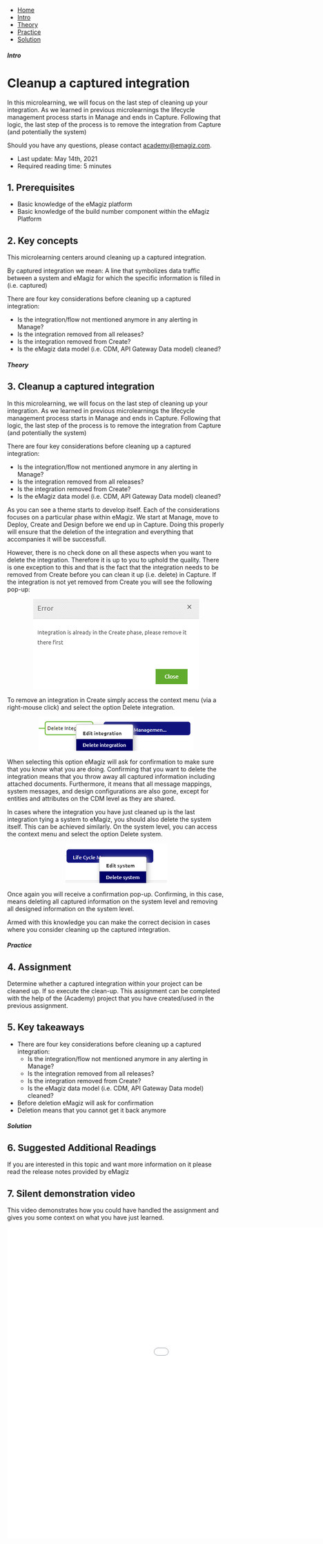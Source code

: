 <div class="ez-academy">
    <div class="ez-academy__body">
        <main class="micro-learning">
        <ul class="doc-nav">
            <li class="doc-nav__item"><a href="../../docs/microlearning/novice-lifecycle-management-index" class="doc-nav__link">Home</a></li>
            <li class="doc-nav__item"><a href="#intro" class="doc-nav__link">Intro</a></li>
            <li class="doc-nav__item"><a href="#theory" class="doc-nav__link">Theory</a></li>
            <li class="doc-nav__item"><a href="#practice" class="doc-nav__link">Practice</a></li>
            <li class="doc-nav__item"><a href="#solution" class="doc-nav__link">Solution</a></li>
        </ul>

<div class="doc">

##### Intro

# Cleanup a captured integration
 
In this microlearning, we will focus on the last step of cleaning up your integration. As we learned in previous microlearnings the lifecycle management process starts in Manage and ends in Capture. Following that logic, the last step of the process is to remove the integration from Capture (and potentially the system)

Should you have any questions, please contact academy@emagiz.com.

- Last update: May 14th, 2021
- Required reading time: 5 minutes

## 1. Prerequisites
- Basic knowledge of the eMagiz platform
- Basic knowledge of the build number component within the eMagiz Platform

## 2. Key concepts
This microlearning centers around cleaning up a captured integration.

By captured integration we mean: A line that symbolizes data traffic between a system and eMagiz for which the specific information is filled in (i.e. captured)

There are four key considerations before cleaning up a captured integration:

- Is the integration/flow not mentioned anymore in any alerting in Manage?
- Is the integration removed from all releases?
- Is the integration removed from Create?
- Is the eMagiz data model (i.e. CDM, API Gateway Data model) cleaned?

##### Theory
  
## 3. Cleanup a captured integration

In this microlearning, we will focus on the last step of cleaning up your integration. As we learned in previous microlearnings the lifecycle management process starts in Manage and ends in Capture. Following that logic, the last step of the process is to remove the integration from Capture (and potentially the system)

There are four key considerations before cleaning up a captured integration:

- Is the integration/flow not mentioned anymore in any alerting in Manage?
- Is the integration removed from all releases?
- Is the integration removed from Create?
- Is the eMagiz data model (i.e. CDM, API Gateway Data model) cleaned?

As you can see a theme starts to develop itself. Each of the considerations focuses on a particular phase within eMagiz. We start at Manage, move to Deploy, Create and Design before we end up in Capture. Doing this properly will ensure that the deletion of the integration and everything that accompanies it will be successfull.

However, there is no check done on all these aspects when you want to delete the integration. Therefore it is up to you to uphold the quality. There is one exception to this and that is the fact that the integration needs to be removed from Create before you can clean it up (i.e. delete) in Capture. If the integration is not yet removed from Create you will see the following pop-up:

<p align="center"><img src="../../img/microlearning/novice-lifecycle-management-cleanup-a-captured-integration--not-able-to-remove.png"></p>

To remove an integration in Create simply access the context menu (via a right-mouse click) and select the option Delete integration.

<p align="center"><img src="../../img/microlearning/novice-lifecycle-management-cleanup-a-captured-integration--delete-integration.png"></p>

When selecting this option eMagiz will ask for confirmation to make sure that you know what you are doing. Confirming that you want to delete the integration means that you throw away all captured information including attached documents. Furthermore, it means that all message mappings, system messages, and design configurations are also gone, except for entities and attributes on the CDM level as they are shared.

In cases where the integration you have just cleaned up is the last integration tying a system to eMagiz, you should also delete the system itself. This can be achieved similarly. On the system level, you can access the context menu and select the option Delete system. 

<p align="center"><img src="../../img/microlearning/novice-lifecycle-management-cleanup-a-captured-integration--delete-system.png"></p>

Once again you will receive a confirmation pop-up. Confirming, in this case, means deleting all captured information on the system level and removing all designed information on the system level.

Armed with this knowledge you can make the correct decision in cases where you consider cleaning up the captured integration.

##### Practice

## 4. Assignment

Determine whether a captured integration within your project can be cleaned up. If so execute the clean-up.
This assignment can be completed with the help of the (Academy) project that you have created/used in the previous assignment.

## 5. Key takeaways

- There are four key considerations before cleaning up a captured integration:
    - Is the integration/flow not mentioned anymore in any alerting in Manage?
    - Is the integration removed from all releases?
    - Is the integration removed from Create?
    - Is the eMagiz data model (i.e. CDM, API Gateway Data model) cleaned?
- Before deletion eMagiz will ask for confirmation
- Deletion means that you cannot get it back anymore

##### Solution

## 6. Suggested Additional Readings

If you are interested in this topic and want more information on it please read the release notes provided by eMagiz

## 7. Silent demonstration video

This video demonstrates how you could have handled the assignment and gives you some context on what you have just learned. 

<iframe width="1280" height="720" src="../../vid/microlearning/novice-lifecycle-management-cleanup-a-captured-integration.mp4" frameborder="0" allow="accelerometer; autoplay; clipboard-write; encrypted-media; gyroscope; picture-in-picture" allowfullscreen></iframe>

</div>
</main>
</div>
</div>